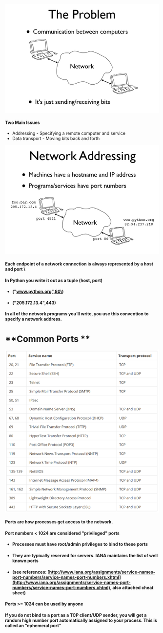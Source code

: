 ![](/assets/1.PNG)

#### Two Main Issues

* Addressing - Specifying a remote computer and service 
* Data transport - Moving bits back and forth

![](/assets/2.PNG)

#### Each endpoint of a network connection is always represented by a host and port \

#### In Python you write it out as a tuple \(host, port\)

* #### \("www.python.org",80\)
* #### \("205.172.13.4",443\)

#### In all of the network programs you’ll write, you use this convention to specify a network address.

# **Common Ports **

![](/assets/ports.PNG)

#### Ports are how processes get access to the network.

#### Port numbers &lt; 1024 are considered "privileged" ports

* #### Processes must have root/admin privileges to bind to these ports
* #### They are typically reserved for servers. IANA maintains the list of well known ports
* #### \(see references: [http://www.iana.org/assignments/service-names-port-numbers/service-names-port-numbers.xhtml](http://www.iana.org/assignments/service-names-port-numbers/service-names-port-numbers.xhtml), also attached cheat sheet\)

#### 

#### Ports &gt;= 1024 can be used by anyone

#### If you do not bind to a port as a TCP client/UDP sender, you will get a random high number port automatically assigned to your process. This is called an “ephemeral port”



